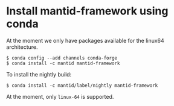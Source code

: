 
# Install mantid-framework using conda

At the moment we only have packages available for the linux64 architecture.

```
$ conda config --add channels conda-forge
$ conda install -c mantid mantid-framework
```

To install the nightly build:
```
$ conda install -c mantid/label/nightly mantid-framework
```

At the moment, only `linux-64` is supported.
